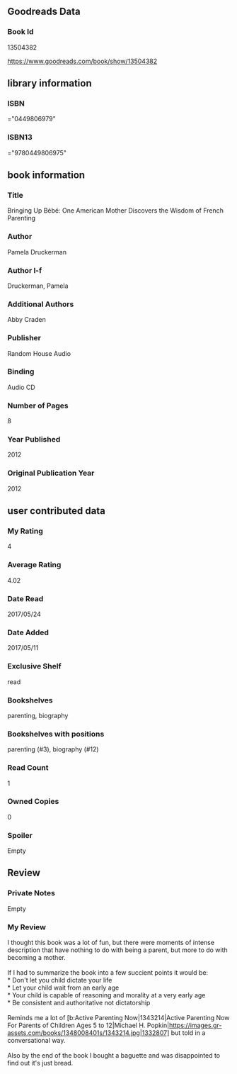 <!-- This template shows how to bulk convert all columns of data into one markdown file -->
<!-- caveat: substitution key matches column headers from default export. You will get a KeyError if there's a mismatch -->

## Goodreads Data

### Book Id 

13504382

https://www.goodreads.com/book/show/13504382

## library information

### ISBN 
="0449806979"

### ISBN13 
="9780449806975"

## book information

### Title
Bringing Up Bébé: One American Mother Discovers the Wisdom of French Parenting

### Author 
Pamela Druckerman

### Author l-f 
Druckerman, Pamela

### Additional Authors
Abby Craden

### Publisher 
Random House Audio

### Binding
Audio CD

### Number of Pages
8

### Year Published
2012

### Original Publication Year 
2012

## user contributed data

### My Rating
4

### Average Rating
4.02

### Date Read
2017/05/24

### Date Added
2017/05/11

### Exclusive Shelf
read

### Bookshelves
parenting, biography

### Bookshelves with positions
parenting (#3), biography (#12)

### Read Count
1

### Owned Copies
0

### Spoiler 
Empty

## Review

### Private Notes
Empty

### My Review
I thought this book was a lot of fun, but there were moments of intense description that have nothing to do with being a parent, but more to do with becoming a mother.<br/><br/>If I had to summarize the book into a few succient points it would be:<br/>* Don't let you child dictate your life<br/>* Let your child wait from an early age<br/>* Your child is capable of reasoning and morality at a very early age<br/>* Be consistent and authoritative not dictatorship<br/><br/>Reminds me a lot of [b:Active Parenting Now|1343214|Active Parenting Now  For Parents of Children Ages 5 to 12|Michael H. Popkin|https://images.gr-assets.com/books/1348008401s/1343214.jpg|1332807] but told in a conversational way.<br/><br/>Also by the end of the book I bought a baguette and was disappointed to find out it's just bread.